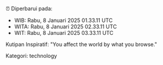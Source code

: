 ⏰ Diperbarui pada:
- WIB: Rabu, 8 Januari 2025 01.33.11 UTC
- WITA: Rabu, 8 Januari 2025 02.33.11 UTC
- WIT: Rabu, 8 Januari 2025 03.33.11 UTC

Kutipan Inspiratif:
"You affect the world by what you browse."


Kategori: technology

